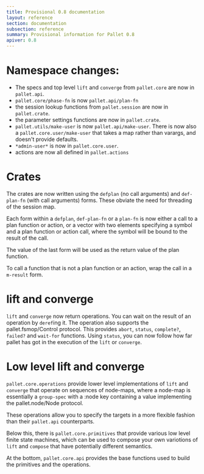 ```yaml
---
title: Provisional 0.8 documentation
layout: reference
section: documentation
subsection: reference
summary: Provisional information for Pallet 0.8
apiver: 0.8
---
```


# Namespace changes:

* The specs and top level `lift` and `converge` from `pallet.core` are now in
  `pallet.api`.
* `pallet.core/phase-fn` is now `pallet.api/plan-fn`
* the session lookup functions from `pallet.session` are now in `pallet.crate`.
* the parameter settings functions are now in `pallet.crate`.
* `pallet.utils/make-user` is now `pallet.api/make-user`. There is now also a
  `pallet.core.user/make-user` that takes a map rather than varargs, and doesn't
  provide defaults.
* `*admin-user*` is now in `pallet.core.user`.
* actions are now all defined in `pallet.actions`

# Crates

The crates are now written using the `defplan` (no call arguments) and
`def-plan-fn` (with call arguments) forms. These obviate the need for threading
of the session map.

Each form within a `defplan`, `def-plan-fn` or a `plan-fn` is now either a call
to a plan function or action, or a vector with two elements specifying a symbol
and a plan function or action call, where the symbol will be bound to the result
of the call.

The value of the last form will be used as the return value of the plan
function.

To call a function that is not a plan function or an action, wrap the call in a
`m-result` form.

# lift and converge

`lift` and `converge` now return operations. You can wait on the result of an
operation by `deref`ing it. The operation also supports the pallet.fsmop/Control
protocol. This provides `abort`, `status`, `complete?`, `failed?` and `wait-for`
functions. Using `status`, you can now follow how far pallet has got in the
execution of the `lift` or `converge`.

# Low level lift and converge

`pallet.core.operations` provide lower level implementations of `lift` and
`converge` that operate on sequences of node-maps, where a node-map is
essentially a `group-spec` with a :node key containing a value implementing the
pallet.node/Node protocol.

These operations allow you to specify the targets in a more flexible fashion
than their `pallet.api` counterparts.

Below this, there is `pallet.core.primitives` that provide various low level
finite state machines, which can be used to compose your own variotions of
`lift` and `compose` that have potentially different semantics.

At the bottom, `pallet.core.api` provides the base functions used to build the
primitives and the operations.
